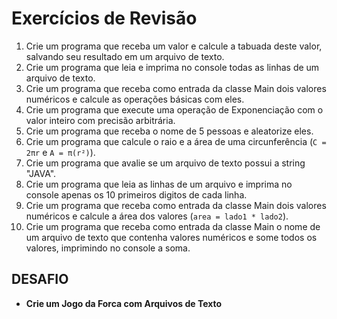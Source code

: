 # Exercícios de Revisão

1) Crie um programa que receba um valor e calcule a tabuada deste valor, salvando seu resultado em um arquivo de texto.
2) Crie um programa que leia e imprima no console todas as linhas de um arquivo de texto.
3) Crie um programa que receba como entrada da classe Main dois valores numéricos e calcule as operações básicas com eles.
4) Crie um programa que execute uma operação de Exponenciação com o valor inteiro com precisão arbitrária.
5) Crie um programa que receba o nome de 5 pessoas e aleatorize eles.
6) Crie um programa que calcule o raio e a área de uma circunferência (`C = 2πr` e `A = π(r²)`).
7) Crie um programa que avalie se um arquivo de texto possui a string "JAVA".
8) Crie um programa que leia as linhas de um arquivo e imprima no console apenas os 10 primeiros digitos de cada linha.
9) Crie um programa que receba como entrada da classe Main dois valores numéricos e calcule a área dos valores (`area = lado1 * lado2`).
10) Crie um programa que receba como entrada da classe Main o nome de um arquivo de texto que contenha valores numéricos e some todos os valores, imprimindo no console a soma.

## DESAFIO

* **Crie um Jogo da Forca com Arquivos de Texto**
